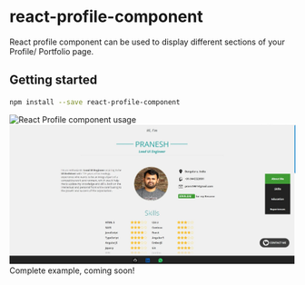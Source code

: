 # react-profile-component

React profile component can be used to display different sections of your Profile/ Portfolio page.

## Getting started
```bash
npm install --save react-profile-component
```

![React Profile component usage](./demo/ProfilePage.tsx)
![Example profile](./demo/profile.jpg)
Complete example, coming soon!
